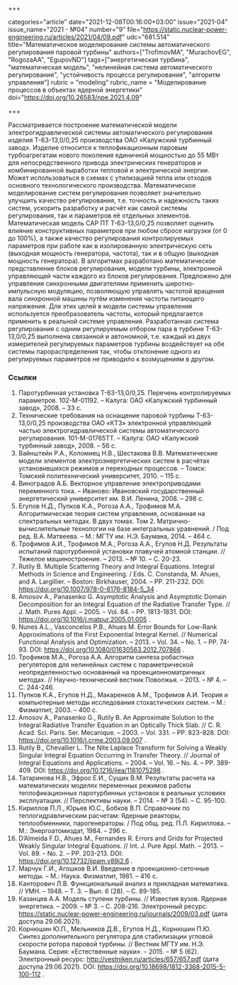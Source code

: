 +++

categories="article"
date="2021-12-08T00:16:00+03:00"
issue="2021-04"
issue_name="2021 - №04"
number="9"
file="https://static.nuclear-power-engineering.ru/articles/2021/04/09.pdf"
udc="681.514"
title="Математическое моделирование системы автоматического регулирования паровой турбины"
authors=["TrofimovMA", "MurachovEG", "RogozaAA", "EgupovND"]
tags=["энергетическая турбина", "математическая модель", "нелинейная система автоматического регулирования", "устойчивость процесса регулирования", "алгоритм управления"]
rubric = "modeling"
rubric_name = "Моделирование процессов в объектах ядерной энергетики"
doi="https://doi.org/10.26583/npe.2021.4.09"

+++

Рассматривается построение математической модели электрогидравлической системы автоматического регулирования изделия Т-63-13,0/0,25 производства ОАО «Калужский турбинный завод». Изделие относится к теплофикационным паровым турбоагрегатам нового поколения единичной мощностью до 55 МВт для непосредственного привода электрических генераторов и комбинированной выработки тепловой и электрической энергии. Может использоваться в схемах с утилизацией тепла или отходов основного технологического производства. Математическое моделирование систем регулирования позволяет значительно улучшить качество регулирования, т.е. точность и надежность таких систем, ускорить разработку и расчёт как самой системы регулирования, так и параметров её отдельных элементов. Математическая модель САР ПТ Т-63-13,0/0,25 позволяет оценить влияние конструктивных параметров при любом сбросе нагрузки (от 0 до 100%), а также качество регулирования контролируемых параметров при работе как в изолированную электрическую сеть (выходная мощность генератора, частота), так и в общую (выходная мощность генератора). В алгоритмах разработано математическое представление блоков регулирования, модели турбины, электронной управляющей части каждого из блоков регулирования. Предложено для управления синхронными двигателями применить широтно-импульсную модуляцию, позволяющую управлять частотой вращения вала синхронной машины путём изменения частоты питающего напряжения. Для этих целей в модели системы управления используется преобразователь частоты, который предлагается применить в реальной системе управления. Разработанная система регулирования с одним регулируемым отбором пара в турбине Т-63-13,0/0,25 выполнена связанной и автономной, т.е. каждый из двух измерителей регулируемых параметров турбины воздействует на обе системы парораспределения так, чтобы отклонение одного из регулируемых параметров
не приводило к возмущениям в другом.

### Ссылки

1. Паротурбинная установка Т-63-13,0/0,25. Перечень контролируемых параметров. 102-М-01192. – Калуга: ОАО «Калужский турбинный завод», 2008. – 33 с.
2. Технические требования на оснащение паровой турбины Т-63-13,0/0,25 производства ОАО «КТЗ» электронной управляющей частью электрогидравлической системы автоматического регулирования. 101-М-01765ТТ. – Калуга: ОАО «Калужский турбинный завод», 2008. – 56 c.
3. Вайнштейн Р.А., Коломиец Н.В., Шестакова В.В. Математические модели элементов электроэнергетических систем в расчётах установившихся режимов и переходных процессов. – Томск: Томский политехнический университет, 2010. – 115 с.
4. Виноградов А.Б. Векторное управление электроприводами переменного тока. – Иваново: Ивановский государственный энергетический университет им. В.И. Ленина, 2008. – 298 с.
5. Егупов Н.Д., Пупков К.А., Рогоза А.А., Трофимов М.А. Алгоритмическая теория систем управления, основанная на спектральных методах. В двух томах. Том 2. Матрично-вычислительные технологии на базе интегральных уравнений. / Под ред. В.А. Матвеева. – М.: МГТУ им. Н.Э. Баумана, 2014. – 464 с.
6. Трофимов А.И., Трофимов М.А., Рогоза А.А., Егупов Н.Д. Результаты испытаний паротурбинной установки плавучей атомной станции. // Тяжелое машиностроение. – 2013. – № 10. – С. 20-23.
7. Rutily B. Multiple Scattering Theory and Integral Equations. Integral Methods in Science and Engineering. / Eds. C. Constanda, M. Ahues, and A. Largillier. – Boston: Birkhauser, 2004. – PP. 211-232. DOI: https://doi.org/10.1007/978-0-8176-8184-5_34 .
8. Amosov A., Panasenko G. Asymptotic Analysis and Asymptotic Domain Decomposition for an Integral Equation of the Radiative Transfer Type. // J. Math. Pures Appl. – 2005. – Vol. 84. – PP. 1813-1831. DOI: https://doi.org/10.1016/j.matpur.2005.01.005 .
9. Nunes A.L., Vasconcelos P.B., Ahues M. Error Bounds for Low-Rank Approximations of the First Exponential Integral Kernel. // Numerical Functional Analysis and Optimization. – 2013. – Vol. 34. – No. 1. – PP. 74-93. DOI: https://doi.org/10.1080/01630563.2012.707866 .
10. Трофимов М.А., Рогоза А.А. Алгоритм синтеза робастных регуляторов для нелинейных систем с параметрической неопределенностью основанный на проекционноматричных методах. // Научно-технический вестник Поволжья. – 2013. – № 4. – С. 244-246.
11. Пупков К.А., Егупов Н.Д., Макаренков А.М., Трофимов А.И. Теория и компьютерные методы исследования стохастических систем. – М.: Физматлит, 2003. – 400 с.
12. Amosov A., Panasenko G., Rutily B. An Approximate Solution to the Integral Radiative Transfer Equation in an Optically Thick Slab. // C. R. Acad. Sci. Paris. Ser. Mecanique. – 2003. – Vol. 331. – PP. 823-828. DOI: https://doi.org/10.1016/j.crme.2003.09.007 .
13. Rutily B., Chevallier L. The Nite Laplace Transform for Solving a Weakly Singular Integral Equation Occurring in Transfer Theory. // Journal of Integral Equations and Applications. – 2004. – Vol. 16. – No. 4. – PP. 389-409. DOI: https://doi.org/10.1216/jiea/1181075298 .
14. Татаринова Н.В., Эфрос Е.И., Сущих В.М. Результаты расчета на математических моделях переменных режимов работы теплофикационных паротурбинных установок в реальных условиях эксплуатации. // Перспективы науки. – 2014. – № 3 (54). – С. 95-100.
15. Кириллов П.Л., Юрьев Ю.С., Бобков В.П. Справочник по теплогидравлическим расчетам: Ядерные реакторы, теплообменники, парогенераторы. / Под общ. ред. П.Л. Кириллова. – М.: Энергоатомиздат, 1984. – 296 с.
16. D’Almeida F.D., Ahues M., Fernandes R. Errors and Grids for Projected Weakly Singular Integral Equations. // Int. J. Pure Appl. Math. – 2013. – Vol. 89. – No. 2. – PP. 203-213. DOI: https://doi.org/10.12732/ijpam.v89i2.6 .
17. Марчук Г.И., Агошков В.И. Введение в проекционно-сеточные методы. – М.: Наука. Физматлит, 1981. – 416 c.
18. Канторович Л.В. Функциональный анализ и прикладная математика. // УМН. – 1948. – Т. 3. – Вып. 6 (28). – С. 89-185.
19. Казанцев А.А. Модель ступени турбины. // Известия вузов. Ядерная энергетика. – 2009. – № 3. – С. 208-216. Электронный ресурс: https://static.nuclear-power-engineering.ru/journals/2009/03.pdf (дата доступа 29.06.2021).
20. Корнюшин Ю.П., Мельников Д.В., Егупов Н.Д., Корнюшин П.Ю. Синтез дополнительного регулятора для стабилизации угловой скорости ротора паровой турбины. // Вестник МГТУ им. Н.Э. Баумана. Серия: «Естественные науки». – 2015. – № 5 (62). Электронный ресурс: http://vestniken.ru/articles/657/657.pdf (дата доступа 29.06.2021). DOI: https://doi.org/10.18698/1812-3368-2015-5-100-112 .